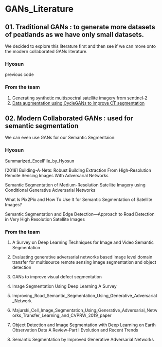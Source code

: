 # GANs_Literature

## 01. Traditional GANs : to generate more datasets of peatlands as we have only small datasets.
We decided to explore this literature first and then see if we can move onto the modern collaborated GANs literature.
### Hyosun
previous code

### From the team
01. [Generating synthetic multispectral satellite imagery from sentinel-2](https://drive.google.com/file/d/1qxEz-iGLrYi46fuOGrmEl-sZnMYauwXU/view?usp=sharing)
02. [Data augmentation using CycleGANs to improve CT segmentation](https://drive.google.com/file/d/12rwBdGV1Y2p2fa-S5g8Wij9eNVfr-77Y/view?usp=sharing)

## 02. Modern Collaborated GANs : used for semantic segmentation
We can even use GANs for our Semantic Segmentaion

### Hyosun 
Summarized_ExcelFile_by_Hyosun

[2018] Building-A-Nets: Robust Building Extraction From High-Resolution Remote Sensing Images With Adversarial Networks

Semantic Segmentation of Medium-Resolution Satellite Imagery using Conditional Generative Adversarial Networks

What Is Pix2Pix and How To Use It for Semantic Segmentation of Satellite Images?

Semantic Segmentation and Edge Detection—Approach to Road Detection in Very High Resolution Satellite Images

### From the team
01. A Survey on Deep Learning Techniques for Image and Video Semantic Segmentation

02. Evaluating generative adversarial networks based image level domain transfer for multisource remote sensing image segmentation and object detection

03. GANs to improve visual defect segmentation

04. Image Segmentation Using Deep Learning A Survey

05. Improving_Road_Semantic_Segmentation_Using_Generative_Adversarial_Network

06. Majurski_Cell_Image_Segmentation_Using_Generative_Adversarial_Networks_Transfer_Learning_and_CVPRW_2019_paper

07. Object Detection and Image Segmentation with Deep Learning on Earth Observation Data A Review-Part I Evolution and Recent Trends

08. Semantic Segmentation by Improved Generative Adversarial Networks

